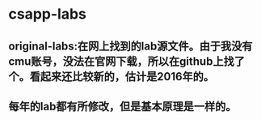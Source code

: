 # csapp-labs

## original-labs:在网上找到的lab源文件。由于我没有cmu账号，没法在官网下载，所以在github上找了个。看起来还比较新的，估计是2016年的。

## 每年的lab都有所修改，但是基本原理是一样的。
